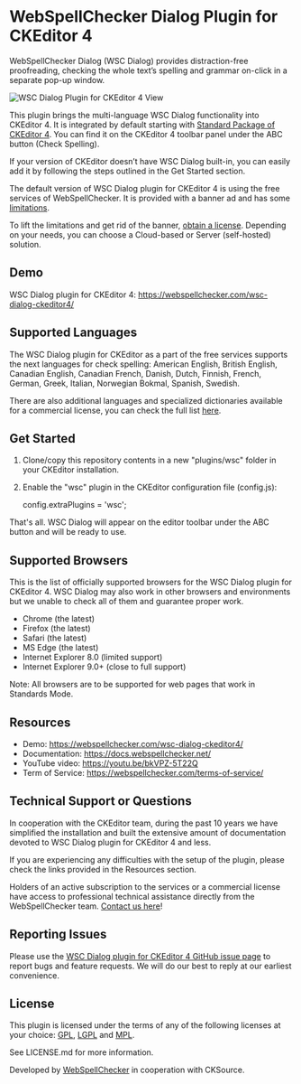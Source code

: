 # WebSpellChecker Dialog Plugin for CKEditor 4

WebSpellChecker Dialog (WSC Dialog) provides distraction-free proofreading, checking the whole text’s spelling and grammar on-click in a separate pop-up window.

![WSC Dialog Plugin for CKEditor 4 View](https://webspellchecker.com/app/images/wsc_dialog_plugin_for_ckeditor4.png)

This plugin brings the multi-language WSC Dialog functionality into CKEditor 4. It is integrated by default starting with [Standard Package of CKEditor 4](https://ckeditor.com/ckeditor-4/download/). You can find it on the CKEditor 4 toolbar panel under the ABC button (Check Spelling).

If your version of CKEditor doesn’t have WSC Dialog built-in, you can easily add it by following the steps outlined in the Get Started section.

The default version of WSC Dialog plugin for CKEditor 4 is using the free services of WebSpellChecker. It is provided with a banner ad and has some [limitations](https://docs.webspellchecker.net/display/WebSpellCheckerCloud/Free+and+Paid+WebSpellChecker+Cloud+Services+Comparison+for+CKEditor).

To lift the limitations and get rid of the banner, [obtain a license](https://webspellchecker.com/wsc-dialog-ckeditor4/#pricing). Depending on your needs, you can choose a Cloud-based or Server (self-hosted) solution.

## Demo

WSC Dialog plugin for CKEditor 4: <https://webspellchecker.com/wsc-dialog-ckeditor4/>

## Supported Languages

The WSC Dialog plugin for CKEditor as a part of the free services supports the next languages for check spelling: American English, British English, Canadian English, Canadian French, Danish, Dutch, Finnish, French, German, Greek, Italian, Norwegian Bokmal, Spanish, Swedish.

There are also additional languages and specialized dictionaries available for a commercial license, you can check the full list [here](https://webspellchecker.com/additional-dictionaries/).

## Get Started

1.  Clone/copy this repository contents in a new "plugins/wsc" folder in your CKEditor installation.

2.  Enable the "wsc" plugin in the CKEditor configuration file (config.js):

    config.extraPlugins = 'wsc';

That's all. WSC Dialog will appear on the editor toolbar under the ABC button and will be ready to use.

## Supported Browsers

This is the list of officially supported browsers for the WSC Dialog plugin for CKEditor 4. WSC Dialog may also work in other browsers and environments but we unable to check all of them and guarantee proper work.

-   Chrome (the latest)
-   Firefox (the latest)
-   Safari (the latest)
-   MS Edge (the latest)
-   Internet Explorer 8.0 (limited support)
-   Internet Explorer 9.0+ (close to full support)

Note: All browsers are to be supported for web pages that work in Standards Mode.

## Resources

-   Demo: <https://webspellchecker.com/wsc-dialog-ckeditor4/>
-   Documentation: <https://docs.webspellchecker.net/>
-   YouTube video: <https://youtu.be/bkVPZ-5T22Q>
-   Term of Service: <https://webspellchecker.com/terms-of-service/>

## Technical Support or Questions

In cooperation with the CKEditor team, during the past 10 years we have simplified the installation and built the extensive amount of documentation devoted to WSC Dialog plugin for CKEditor 4 and less.

If you are experiencing any difficulties with the setup of the plugin, please check the links provided in the Resources section.

Holders of an active subscription to the services or a commercial license have access to professional technical assistance directly from the WebSpellChecker team. [Contact us here](https://webspellchecker.com/contact-us/)!

## Reporting Issues

Please use the [WSC Dialog plugin for CKEditor 4 GitHub issue page](https://github.com/WebSpellChecker/ckeditor-plugin-wsc/issues) to report bugs and feature requests. We will do our best to reply at our earliest convenience.

## License

This plugin is licensed under the terms of any of the following licenses at your choice: [GPL](http://www.gnu.org/licenses/gpl.html), [LGPL](http://www.gnu.org/licenses/lgpl.html) and [MPL](http://www.mozilla.org/MPL/MPL-1.1.html).

See LICENSE.md for more information.

Developed by [WebSpellChecker](https://webspellchecker.com/) in cooperation with CKSource.

